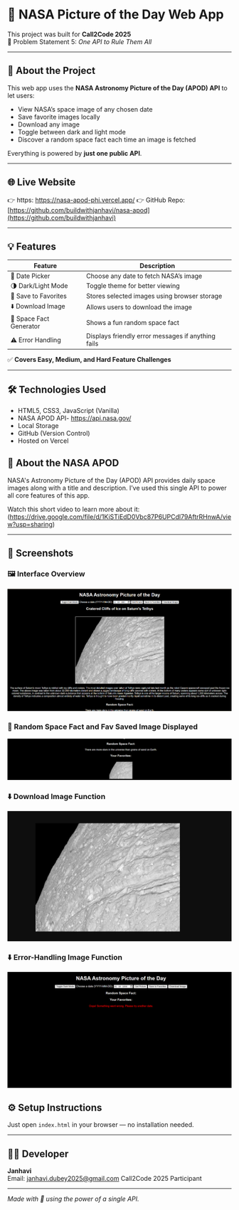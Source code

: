 # 🚀 NASA Picture of the Day Web App

This project was built for **Call2Code 2025**  
📌 Problem Statement 5: *One API to Rule Them All*

---

## 📖 About the Project

This web app uses the **NASA Astronomy Picture of the Day (APOD) API** to let users:

- View NASA’s space image of any chosen date
- Save favorite images locally
- Download any image
- Toggle between dark and light mode
- Discover a random space fact each time an image is fetched

Everything is powered by **just one public API**.

---

## 🌐 Live Website

👉 https: https://nasa-apod-phi.vercel.app/
👉 GitHub Repo: [https://github.com/buildwithjanhavi/nasa-apod](https://github.com/buildwithjanhavi)

---

## 💡 Features

| Feature | Description |
|--------|-------------|
| 📅 Date Picker | Choose any date to fetch NASA’s image |
| 🌗 Dark/Light Mode | Toggle theme for better viewing |
| 💾 Save to Favorites | Stores selected images using browser storage |
| ⬇️ Download Image | Allows users to download the image |
| 🌌 Space Fact Generator | Shows a fun random space fact |
| ⚠️ Error Handling | Displays friendly error messages if anything fails |

✅ **Covers Easy, Medium, and Hard Feature Challenges**

---

## 🛠️ Technologies Used

- HTML5, CSS3, JavaScript (Vanilla)
- NASA APOD API- https://api.nasa.gov/
- Local Storage
- GitHub (Version Control)
- Hosted on Vercel

## 🎥 About the NASA APOD 

NASA's Astronomy Picture of the Day (APOD) API provides daily space images along with a title and description. I’ve used this single API to power all core features of this app.

Watch this short video to learn more about it:
(https://drive.google.com/file/d/1KiSTiEdD0Vbc87P6UPCdl79AftrRHnwA/view?usp=sharing)


---
## 📸 Screenshots

### 🖼️ Interface Overview
![Main Overview](https://github.com/buildwithjanhavi/nasa-apod/blob/main/main-overview.png)

### 🌌 Random Space Fact and Fav Saved Image Displayed
![Random Fact](https://github.com/buildwithjanhavi/nasa-apod/blob/main/randon%20fact%20and%20fav%20image%20saved.png)

### ⬇️ Download Image Function
![Download Function](https://github.com/buildwithjanhavi/nasa-apod/blob/main/download-image%20function.png)

### ⬇️ Error-Handling Image Function
![Error-Handling Function](https://github.com/buildwithjanhavi/nasa-apod/blob/main/error%20handling.png)

## ⚙️ Setup Instructions

Just open `index.html` in your browser — no installation needed.

---

## 🧑‍💻 Developer

**Janhavi**  
Email: janhavi.dubey2025@gmail.com
Call2Code 2025 Participant

---

*Made with 💙 using the power of a single API.*
